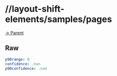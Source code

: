 
# //layout-shift-elements/samples/pages

[→ Parent](../..)


## Raw


```yaml
p90range: 0
confidence: .nan
p90confidence: .nan

```

